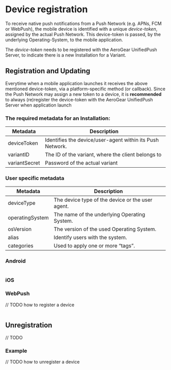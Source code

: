 # Device registration

To receive native push notifications from a Push Network (e.g. APNs, FCM or WebPush), the mobile device 
is identified with a unique _device-token_, assigned by the actual Push Network. This device-token is passed, 
by the underlying Operating-System, to the mobile application.

The _device-token_ needs to be registered with the AeroGear UnifiedPush Server, 
to indicate there is a new Installation for a Variant.

## Registration and Updating

Everytime when a mobile application launches it receives the above mentioned device-token, 
via a platform-specific method (or callback). Since the Push Network may assign a new token to a device, 
it is **recommended** to always (re)register the device-token with the AeroGear UnifiedPush Server 
when application launch

### The required metadata for an Installation:

| **Metadata**  | **Description**                                           |
|---------------|-----------------------------------------------------------|
| deviceToken   | Identifies the device/user-agent within its Push Network. |
| variantID     | The ID of the variant, where the client belongs to        |
| variantSecret | Password of the actual variant                            |

### User specific metadata

| **Metadata**     | **Description**                                  |
|------------------|--------------------------------------------------|
| deviceType       | The device type of the device or the user agent. |
| operatingSystem  | The name of the underlying Operating System.     |
| osVersion        | The version of the used Operating System.        |
| alias            | Identify users with the system.                  |
| categories       | Used to apply one or more “tags”.                |

### Android

```bash

```

### iOS

### WebPush


// TODO how to register a device

```bash

```

## Unregistration

// TODO

### Example

// TODO how to unregister a device

```bash

```

